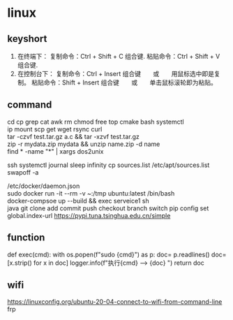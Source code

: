 # linux

## keyshort
  1. 在终端下：
     复制命令：Ctrl + Shift + C  组合键.
     粘贴命令：Ctrl + Shift + V  组合键.
  2. 在控制台下：
     复制命令：Ctrl + Insert  组合键　　或　　用鼠标选中即是复制。
     粘贴命令：Shift + Insert  组合键　　或　　单击鼠标滚轮即为粘贴。

## command
 cd cp grep cat awk rm chmod  free top cmake bash systemctl    
  ip  mount scp get wget rsync curl     
 tar -czvf test.tar.gz a.c && tar -xzvf test.tar.gz     
 zip -r mydata.zip mydata  && unzip name.zip -d name    
find * -name "*" | xargs dos2unix    

ssh systemctl journal 
sleep infinity 
cp sources.list /etc/apt/sources.list
swapoff -a

/etc/docker/daemon.json    
sudo docker run -it --rm  -v ~:/tmp ubuntu:latest /bin/bash    
 docker-compsoe up --build && exec serveice1 sh    
 java
 git clone add commit push checkout branch switch
 pip config set global.index-url https://pypi.tuna.tsinghua.edu.cn/simple
 
 ## function
 
 def exec(cmd):
    with os.popen(f"sudo {cmd}") as p:
        doc= p.readlines()
    doc=[x.strip() for x in doc]
    logger.info(f"执行{cmd} --> {doc}  ")
    return doc

   
## wifi
https://linuxconfig.org/ubuntu-20-04-connect-to-wifi-from-command-line    
frp

